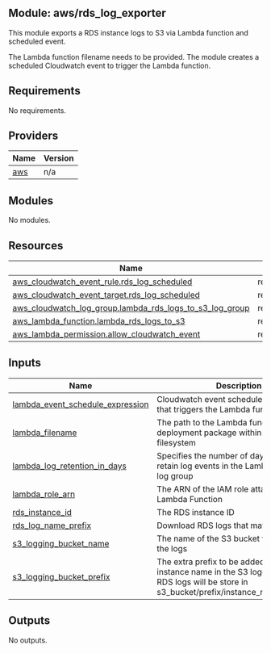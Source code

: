 ## Module: aws/rds\_log\_exporter

This module exports a RDS instance logs to S3 via Lambda function
and scheduled event.

The Lambda function filename needs to be provided. The module creates
a scheduled Cloudwatch event to trigger the Lambda function.

## Requirements

No requirements.

## Providers

| Name | Version |
|------|---------|
| <a name="provider_aws"></a> [aws](#provider\_aws) | n/a |

## Modules

No modules.

## Resources

| Name | Type |
|------|------|
| [aws_cloudwatch_event_rule.rds_log_scheduled](https://registry.terraform.io/providers/hashicorp/aws/latest/docs/resources/cloudwatch_event_rule) | resource |
| [aws_cloudwatch_event_target.rds_log_scheduled](https://registry.terraform.io/providers/hashicorp/aws/latest/docs/resources/cloudwatch_event_target) | resource |
| [aws_cloudwatch_log_group.lambda_rds_logs_to_s3_log_group](https://registry.terraform.io/providers/hashicorp/aws/latest/docs/resources/cloudwatch_log_group) | resource |
| [aws_lambda_function.lambda_rds_logs_to_s3](https://registry.terraform.io/providers/hashicorp/aws/latest/docs/resources/lambda_function) | resource |
| [aws_lambda_permission.allow_cloudwatch_event](https://registry.terraform.io/providers/hashicorp/aws/latest/docs/resources/lambda_permission) | resource |

## Inputs

| Name | Description | Type | Default | Required |
|------|-------------|------|---------|:--------:|
| <a name="input_lambda_event_schedule_expression"></a> [lambda\_event\_schedule\_expression](#input\_lambda\_event\_schedule\_expression) | Cloudwatch event schedule expression that triggers the Lambda function | `string` | `"rate(5 minutes)"` | no |
| <a name="input_lambda_filename"></a> [lambda\_filename](#input\_lambda\_filename) | The path to the Lambda function's deployment package within the local filesystem | `string` | n/a | yes |
| <a name="input_lambda_log_retention_in_days"></a> [lambda\_log\_retention\_in\_days](#input\_lambda\_log\_retention\_in\_days) | Specifies the number of days you want to retain log events in the Lambda function log group | `string` | `"1"` | no |
| <a name="input_lambda_role_arn"></a> [lambda\_role\_arn](#input\_lambda\_role\_arn) | The ARN of the IAM role attached to the Lambda Function | `string` | n/a | yes |
| <a name="input_rds_instance_id"></a> [rds\_instance\_id](#input\_rds\_instance\_id) | The RDS instance ID | `string` | n/a | yes |
| <a name="input_rds_log_name_prefix"></a> [rds\_log\_name\_prefix](#input\_rds\_log\_name\_prefix) | Download RDS logs that match this prefix | `string` | `"error/"` | no |
| <a name="input_s3_logging_bucket_name"></a> [s3\_logging\_bucket\_name](#input\_s3\_logging\_bucket\_name) | The name of the S3 bucket where we store the logs | `string` | n/a | yes |
| <a name="input_s3_logging_bucket_prefix"></a> [s3\_logging\_bucket\_prefix](#input\_s3\_logging\_bucket\_prefix) | The extra prefix to be added in front of the instance name in the S3 logging bucket. RDS logs will be store in s3\_bucket/prefix/instance\_name/log\_name | `string` | `"rds"` | no |

## Outputs

No outputs.
